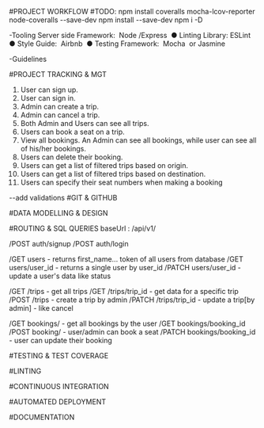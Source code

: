 #PROJECT WORKFLOW
#TODO: 
npm install coveralls mocha-lcov-reporter node-coveralls --save-dev
npm install  --save-dev
npm i -D 

-Tooling
  Server side Framework: ​ Node​ /​Express 
  ● Linting Library: ​ ESLint 
  ● Style Guide: ​ Airbnb 
  ● Testing Framework: ​ Mocha​ ​ or​  ​ Jasmine 
   

-Guidelines
 
#PROJECT TRACKING & MGT
1. User can sign up. 
2. User can sign in. 
3. Admin can create a trip. 
4. Admin can cancel a trip. 
5. Both Admin and Users can see all trips. 
6. Users can book a seat on a trip. 
7. View all bookings. An Admin can see all bookings, while user can see all of his/her bookings. 
8. Users can delete their booking. 
9. Users can get a list of filtered trips based on origin. 
10. Users can get a list of filtered trips based on destination. 
11. Users can specify their seat numbers when making a booking

--add validations
#GIT & GITHUB

#DATA MODELLING & DESIGN

#ROUTING & SQL QUERIES
baseUrl : /api/v1/

/POST auth/signup
/POST auth/login

/GET users - returns first_name... token of all users from database
/GET users/user_id - returns a single user by user_id
/PATCH users/user_id - update a user's data like status

/GET /trips - get all trips
/GET /trips/trip_id - get data for a specific trip
/POST /trips - create a trip by admin
/PATCH /trips/trip_id - update a trip[by admin] - like cancel

/GET bookings/ - get all bookings by the user
/GET bookings/booking_id
/POST booking/ - user/admin can book a seat 
/PATCH bookings/booking_id - user can update their booking

#TESTING & TEST COVERAGE

#LINTING

#CONTINUOUS INTEGRATION

#AUTOMATED DEPLOYMENT

#DOCUMENTATION